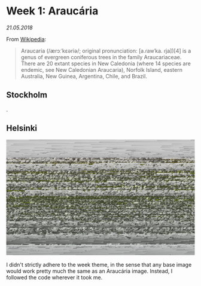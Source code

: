 # Week 1: Araucária
*21.05.2018*

From [Wikipedia](https://en.wikipedia.org/wiki/Araucaria):

> Araucaria (/ærɔːˈkɛəriə/; original pronunciation: [a.ɾawˈka. ɾja])[4] is a genus of evergreen coniferous trees in the family Araucariaceae. There are 20 extant species in New Caledonia (where 14 species are endemic, see New Caledonian Araucaria), Norfolk Island, eastern Australia, New Guinea, Argentina, Chile, and Brazil.

## Stockholm

.

## Helsinki

![Main render of the code](img/01-2018-5-14-20-14-39.png)

I didn't strictly adhere to the week theme, in the sense that any base image would work pretty much the same as an Araucária image. Instead, I followed the code wherever it took me.
